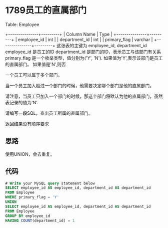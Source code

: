 1789员工的直属部门
===

Table: Employee

+---------------+---------+
| Column Name   |  Type   |
+---------------+---------+
| employee_id   | int     |
| department_id | int     |
| primary_flag  | varchar |
+---------------+---------+
这张表的主键为 employee_id, department_id
employee_id 是员工的ID
department_id 是部门的ID，表示员工与该部门有关系
primary_flag 是一个枚举类型，值分别为('Y', 'N'). 如果值为'Y',表示该部门是员工的直属部门。 如果值是'N',则否

一个员工可以属于多个部门。

当一个员工加入超过一个部门的时候，他需要决定哪个部门是他的直属部门。

请注意，当员工只加入一个部门的时候，那这个部门将默认为他的直属部门，虽然表记录的值为'N'.

请编写一段SQL，查出员工所属的直属部门。

返回结果没有顺序要求

思路
---

使用UNION，会去重复。

代码
---

```sql
# Write your MySQL query statement below
SELECT employee_id AS employee_id, department_id AS department_id
FROM Employee
WHERE primary_flag = 'Y'
UNION
SELECT employee_id AS employee_id, department_id AS department_id
FROM Employee
GROUP BY employee_id
HAVING COUNT(department_id) = 1
```
